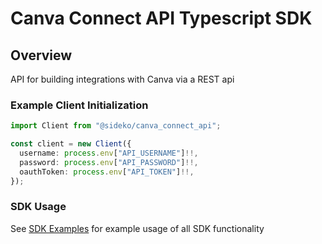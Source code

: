 
# Canva Connect API Typescript SDK


## Overview
API for building integrations with Canva via a REST api


### Example Client Initialization

```typescript
import Client from "@sideko/canva_connect_api";

const client = new Client({
  username: process.env["API_USERNAME"]!!,
  password: process.env["API_PASSWORD"]!!,
  oauthToken: process.env["API_TOKEN"]!!,
});
```

### SDK Usage 
 See [SDK Examples](SDK_EXAMPLES.md) for example usage of all SDK functionality